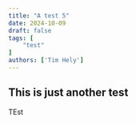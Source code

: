 ```yaml
---
title: "A test 5"
date: 2024-10-09
draft: false
tags: [
    "test"
]
authors: ['Tim Hely']
---
```


## This is just another test

TEst